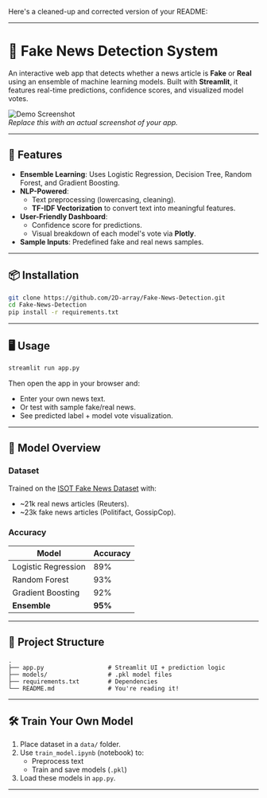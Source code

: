 Here's a cleaned-up and corrected version of your README:

---

# 📰 Fake News Detection System

An interactive web app that detects whether a news article is **Fake** or **Real** using an ensemble of machine learning models. Built with **Streamlit**, it features real-time predictions, confidence scores, and visualized model votes.

![Demo Screenshot](https://via.placeholder.com/800x400.png?text=Fake+News+Detection+UI)  
*Replace this with an actual screenshot of your app.*

---

## 🚀 Features

- **Ensemble Learning**: Uses Logistic Regression, Decision Tree, Random Forest, and Gradient Boosting.
- **NLP-Powered**:  
  - Text preprocessing (lowercasing, cleaning).
  - **TF-IDF Vectorization** to convert text into meaningful features.
- **User-Friendly Dashboard**:
  - Confidence score for predictions.
  - Visual breakdown of each model's vote via **Plotly**.
- **Sample Inputs**: Predefined fake and real news samples.

---

## 📦 Installation

```bash
git clone https://github.com/2D-array/Fake-News-Detection.git
cd Fake-News-Detection
pip install -r requirements.txt
```

---

## 🖥️ Usage

```bash
streamlit run app.py
```

Then open the app in your browser and:
- Enter your own news text.
- Or test with sample fake/real news.
- See predicted label + model vote visualization.

---

## 🧠 Model Overview

### Dataset
Trained on the [ISOT Fake News Dataset](https://www.kaggle.com/datasets/emineyetm/fake-news-detection-dataset) with:
- ~21k real news articles (Reuters).
- ~23k fake news articles (Politifact, GossipCop).

### Accuracy
| Model                | Accuracy |
|----------------------|----------|
| Logistic Regression  | 89%      |
| Random Forest        | 93%      |
| Gradient Boosting    | 92%      |
| **Ensemble**         | **95%**  |

---

## 📁 Project Structure

```
.
├── app.py                  # Streamlit UI + prediction logic
├── models/                 # .pkl model files
├── requirements.txt        # Dependencies
└── README.md               # You're reading it!
```

---

## 🛠️ Train Your Own Model

1. Place dataset in a `data/` folder.
2. Use `train_model.ipynb` (notebook) to:
   - Preprocess text
   - Train and save models (`.pkl`)
3. Load these models in `app.py`.

---
